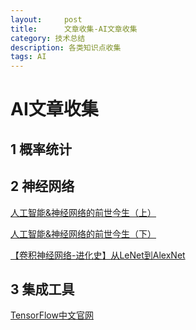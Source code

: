 ```yaml
---
layout:     post
title:      文章收集-AI文章收集
category: 技术总结
description: 各类知识点收集
tags: AI
---
```


# AI文章收集

## 1 概率统计

## 2 神经网络

[人工智能&神经网络的前世今生（上）](https://zhuanlan.zhihu.com/p/21420807)

[人工智能&神经网络的前世今生（下）](https://zhuanlan.zhihu.com/p/21433354)

[【卷积神经网络-进化史】从LeNet到AlexNet](http://blog.csdn.net/cyh_24/article/details/51440344)

## 3 集成工具

[TensorFlow中文官网](https://tensorflow.google.cn/)